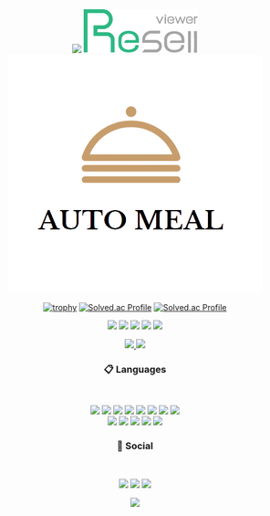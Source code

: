 <div align="center">
<p   align="center" >
<img src="https://capsule-render.vercel.app/api?type=waving&color=timeAuto&height=300&section=header&text=SUNGHYUN_Github" />
<img src="https://raw.githubusercontent.com/9con9/front_Duo/main/client/public/img/ResellViewer.png"/>   
<img src="https://raw.githubusercontent.com/HI-JOB-IS-NULL/Front_End/main/client/public/assets/logo.PNG" size:60%/>   

[![trophy](https://github-profile-trophy.vercel.app/?username=ParkSungHyun&row=1)](https://github.com/ryo-ma/github-profile-trophy)
[![Solved.ac Profile](http://mazassumnida.wtf/api/v2/generate_badge?boj=asdpark12)](https://solved.ac/asdpark12)
[![Solved.ac Profile](http://mazassumnida.wtf/api/generate_badge?boj=asdpark12)](https://solved.ac/asdpark12)


[![](https://raw.githubusercontent.com/PARKSUNGHYUN1/github-profile-summary-cards-example/master/profile-summary-card-output/apprentice/0-profile-details.svg)](https://github.com/PARKSUNGHYUN1/github-profile-summary-cards)
[![](https://raw.githubusercontent.com/PARKSUNGHYUN1/github-profile-summary-cards-example/master/profile-summary-card-output/apprentice/1-repos-per-language.svg)](https://github.com/PARKSUNGHYUN1/github-profile-summary-cards) [![](https://raw.githubusercontent.com/PARKSUNGHYUN1/github-profile-summary-cards-example/master/profile-summary-card-output/apprentice/2-most-commit-language.svg)](https://github.com/PARKSUNGHYUN1/github-profile-summary-cards)
[![](https://raw.githubusercontent.com/PARKSUNGHYUN1/github-profile-summary-cards-example/master/profile-summary-card-output/apprentice/3-stats.svg)](https://github.com/PARKSUNGHYUN1/github-profile-summary-cards) [![](https://raw.githubusercontent.com/PARKSUNGHYUN1/github-profile-summary-cards-example/master/profile-summary-card-output/apprentice/4-productive-time.svg)](https://github.com/PARKSUNGHYUN1/github-profile-summary-cards)

<a href="s">
  <img src="https://github-readme-stats.vercel.app/api/top-langs/?username=PARKSUNGHYUN1&exclude_repo=dkssud8150.github.io&layout=compact&theme=tokyonight"white="55%" />
</a>
<a href="s">
  <img src="https://github-readme-stats.vercel.app/api?username=PARKSUNGHYUN1&theme=tokyonight&show_icons=true" white="45%"  />
</a>



   


<h3  align="center" ><b>📋 Languages </b></h3>
</br>

<p align="center">
<img src="https://img.shields.io/badge/python-3670A0?style=for-the-badge&logo=python&logoColor=ffdd54"/>
<img src="https://img.shields.io/badge/html5-%23E34F26.svg?style=for-the-badge&logo=html5&logoColor=white"/>
<img src="\https://img.shields.io/badge/css3-%231572B6.svg?style=for-the-badge&logo=css3&logoColor=white"/>  
   
<img src="https://img.shields.io/badge/java-%23ED8B00.svg?style=for-the-badge&logo=java&logoColor=white"/>
<img src="https://img.shields.io/badge/spring-%236DB33F.svg?style=for-the-badge&logo=spring&logoColor=white"/>

<img src="https://img.shields.io/badge/NPM-%23000000.svg?style=for-the-badge&logo=npm&logoColor=white"/>
<img src="https://img.shields.io/badge/MUI-%230081CB.svg?style=for-the-badge&logo=mui&logoColor=white"/>
<img src="https://img.shields.io/badge/node.js-6DA55F?style=for-the-badge&logo=node.js&logoColor=white"/>
   </br>
<img src="https://img.shields.io/badge/react-%2320232a.svg?style=for-the-badge&logo=react&logoColor=%2361DAFB"/>
<img src="https://img.shields.io/badge/react_native-%2320232a.svg?style=for-the-badge&logo=react&logoColor=%2361DAFB"/>
<img src="https://img.shields.io/badge/mysql-%2300f.svg?style=for-the-badge&logo=mysql&logoColor=white"/>
<img src="https://img.shields.io/badge/Oracle-F80000?style=for-the-badge&logo=oracle&logoColor=white"/>
<img src="https://img.shields.io/badge/javascript-%23323330.svg?style=for-the-badge&logo=javascript&logoColor=%23F7DF1E"/>

</p>

<h3  align="center" ><b>💬 Social </b></h3>
</br>
<p align="center">
   <img src="https://img.shields.io/badge/Gmail-D14836?style=for-the-badge&logo=gmail&logoColor=white"/>
<a href="https://www.instagram.com/seonghyunn__"><img src="https://img.shields.io/badge/Instagram-%23E4405F.svg?style=for-the-badge&logo=Instagram&logoColor=white&link=https://www.instagram.com/seonghyunn__"></a>
<a href="https://asdp-coding.tistory.com/">
   <img src="http://img.shields.io/badge/tistory--20c997?style=for-the-badge&link=https://asdp-coding.tistory.com/"></a>
</p>
      <p    align="center">
     <img src="https://capsule-render.vercel.app/api?type=waving&color=timeAuto&height=300&section=footer"/>           
   </p>

</p>
             
             
             
</div>
                          
